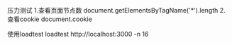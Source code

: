 压力测试
1.查看页面节点数
document.getElementsByTagName('*').length
2.查看cookie document.cookie

使用loadtest
loadtest http://localhost:3000 -n 16

